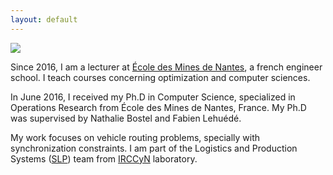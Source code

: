 ```yaml
---
layout: default
---
```


<img id='me' src="{{ site.url }}/images/me.jpg">

Since 2016, I am a lecturer at [École des Mines de Nantes](http://www.mines-nantes.fr), a french engineer school. I teach courses concerning optimization and computer sciences.

In June 2016, I received my Ph.D in Computer Science, specialized in Operations Research from École des Mines de Nantes, France. My Ph.D was supervised by Nathalie Bostel and Fabien Lehuédé.

My work focuses on vehicle routing problems, specially with synchronization constraints. I am part of the Logistics and Production Systems ([SLP](http://www.irccyn.ec-nantes.fr/fr/presentation-equipe-slp)) team from [IRCCyN](http://www.irccyn.ec-nantes.fr) laboratory.